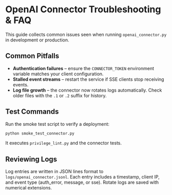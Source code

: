# OpenAI Connector Troubleshooting & FAQ

This guide collects common issues seen when running `openai_connector.py` in development or production.

## Common Pitfalls
- **Authentication failures** – ensure the `CONNECTOR_TOKEN` environment variable matches your client configuration.
- **Stalled event streams** – restart the service if SSE clients stop receiving events.
- **Log file growth** – the connector now rotates logs automatically. Check older files with the `.1` or `.2` suffix for history.

## Test Commands
Run the smoke test script to verify a deployment:

```bash
python smoke_test_connector.py
```

It executes `privilege_lint.py` and the connector tests.

## Reviewing Logs
Log entries are written in JSON lines format to `logs/openai_connector.jsonl`. Each entry includes a timestamp, client IP, and event type (auth_error, message, or sse). Rotate logs are saved with numerical extensions.

